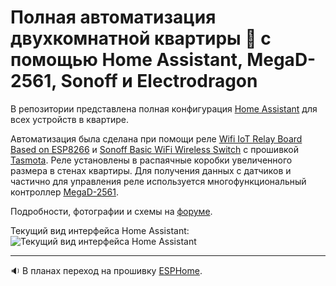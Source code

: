 # Полная автоматизация двухкомнатной квартиры :department_store: c помощью Home Assistant, MegaD-2561, Sonoff и Electrodragon
В репозитории представлена полная конфигурация [Home Assistant](https://github.com/home-assistant/hassio) для всех устройств в квартире.

Автоматизация была сделана при помощи реле [Wifi IoT Relay Board Based on ESP8266](https://www.electrodragon.com/product/wifi-iot-relay-board-based-esp8266/) и [Sonoff Basic WiFi Wireless Switch](https://www.itead.cc/smart-home/sonoff-wifi-wireless-switch.html) с прошивкой [Tasmota](https://github.com/arendst/Tasmota). Реле установлены в распаячные коробки увеличенного размера в стенах квартиры. Для получения данных с датчиков и частично для управления реле используется многофункциональный контроллер [MegaD-2561](https://www.ab-log.ru/smart-house/ethernet/megad-2561).

Подробности, фотографии и схемы на [форуме](https://www.ab-log.ru/forum/viewtopic.php?f=1&t=1208&start=480#p37003).

Текущий вид интерфейса Home Assistant:
![Текущий вид интерфейса Home Assistant](https://github.com/empenoso/two-bedroom-flat-Home-Assistant/blob/master/2019_11_screenshot.png)
_________
:sound: В планах переход на прошивку [ESPHome](https://github.com/esphome/esphome).
